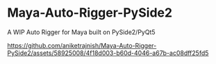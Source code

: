 # Maya-Auto-Rigger-PySide2
 A WIP Auto Rigger for Maya built on PySide2/PyQt5

https://github.com/aniketrajnish/Maya-Auto-Rigger-PySide2/assets/58925008/4f18d003-b60d-4046-a67b-ac08dff25fd5

